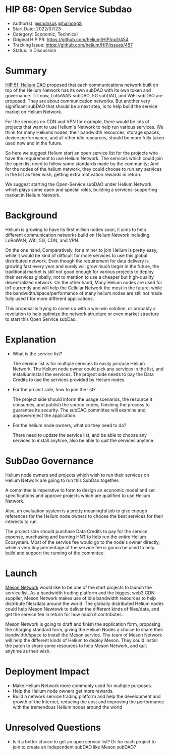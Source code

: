 # HIP 68: Open Service Subdao

- Author(s): [@sndnsos](https://github.com/sndnsos) [@haihongS](https://github.com/haihongS) 
- Start Date: 2022/07/23
- Category: Economic, Technical
- Original HIP PR: https://github.com/helium/HIP/pull/454
- Tracking Issue: https://github.com/helium/HIP/issues/457
- Status: In Discussion 

# Summary

[HIP 51: Helium DAO](https://github.com/helium/HIP/blob/main/0051-helium-dao.md) proposed that each communications network built on top of the Helium Network has its own subDAO with its own token and governance. Till now, LoRaWAN subDAO, 5G subDAO, and WiFi subDAO are proposed. They are about communication networks. But another very significant subDAO that should be a next step,  is to help build the service market on Helium Network.

For the services on CDN and VPN for example, there would be lots of projects that want to use Helium's Network to help run various services. We think for many Heliums nodes, their bandwidth resources, storage spaces, device performance, and all other idle resources, should be more fully taken used now and in the future. 

So here we suggest Helium start an open service list for the projects who have the requirement to use Helium Network. The services which could join the open list need to follow some standards made by the community; And for the nodes of the helium network, they could choose to run any services in the list as their wish, getting extra motivation rewards in return.

We suggest starting the Open-Service subDAO under Helium Network which plays some open and special roles, building a services-supporting market in Helium Network.


# Background

Helium is growing to have its first million nodes soon, it aims to help different communication networks build on Helium Network including LoRaWAN, Wifi, 5G, CDN, and VPN. 

On the one hand, Comparatively, for a miner to join Helium is pretty easy, while it would be kind of difficult for more services to use this global distributed network. Even though the requirement for data delivery is growing fast every year and surely will grow much larger in the future, the traditional market is still not good enough for various projects to deploy their services globally, not to mention to use a cheaper but high-quality decentralized network. On the other hand, Many Helium nodes are used for IoT currently and will help the Cellular Network the most in the future, while the bandwidth/space/performance of many helium nodes are still not made fully used f for more different applications. 

This proposal is trying to come up with a win-win solution, or probably a revolution to help optimize the network structure or even market structure to start this Open Service subDao.


# Explanation
- What is the service list?

    The service list is for multiple services to easily join/use Helium Network.
    The Helium node owner could pick any services in the list, and install/uninstall the services.
    The project side needs to pay the Data Credits to use the services provided by Helium nodes.
    
- For the project side, how to join the list?

    The project side should inform the usage scenarios, the resource it consumes, and publish the source codes, finishing the process to guarantee its security.
    The subDAO committee will examine and approve/reject the application.

- For the helium node owners, what do they need to do?

    There need to update the service list, and be able to choose any services to install anytime, also be able to quit the services anytime.


# SubDao Governance

Helium node owners and projects which wish to run their services on Helium Network are going to run this SubDao together. 

A committee is imperative to form to design an economic model and set specifications and approve projects which are qualified to use Helium Network. 

Also, an evaluation system is a pretty meaningful job to give enough references for the Helium node owners to choose the best services for their interests to run. 

The project side should purchase Data Credits to pay for the service expense, purchasing and burning HNT to help run the entire Helium Ecosystem. Most of the service fee would go to the node's owner directly, while a very tiny percentage of the service fee is gonna be used to help build and support the running of the committee.


# Launch

[Meson Network](https://meson.network) would like to be one of the start projects to launch the service list.
As a bandwidth trading platform and the biggest web3 CDN supplier, Meson Network makes use of idle bandwidth resources to help distribute files/data around the world.
The globally distributed Helium nodes could help Meson Newtowk to deliver the different kinds of files/data, and get the service fee in return for how much it contributes. 

Meson Network is going to draft and finish the application form, proposing the charging standard form, giving the Helium Nodes a choice to share their bandwidth/space to install the Meson service. The team of Meson Network will help the different kinds of Helium to deploy Meson.
They could install the patch to share some resources to help Meson Network, and quit anytime as their wish.


# Deployment Impact

 - Make Helium Network more commonly used for multiple purposes.
 - Help the Helium node owners get more rewards.
 - Build a network service trading platform and help the development and growth of the Internet, reducing the cost and improving the performance with the tremendous Helium nodes around the world
 

# Unresolved Questions

- Is it a better choice to get an open service list? 
    Or for each project to join to create an independent subDAO like Meson subDAO?
